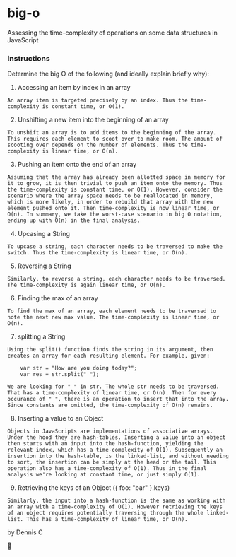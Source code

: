 # big-o

Assessing the time-complexity of operations on some data structures in JavaScript

### Instructions

Determine the big O of the following (and ideally explain briefly why):

1. Accessing an item by index in an array

```
An array item is targeted precisely by an index. Thus the time-complexity is constant time, or O(1).
```

2. Unshifting a new item into the beginning of an array

```
To unshift an array is to add items to the beginning of the array. This requires each element to scoot over to make room. The amount of scooting over depends on the number of elements. Thus the time-complexity is linear time, or O(n).
```

3. Pushing an item onto the end of an array

```
Assuming that the array has already been allotted space in memory for it to grow, it is then trivial to push an item onto the memory. Thus the time-complexity is constant time, or O(1). However, consider the scenario where the array space needs to be reallocated in memory, which is more likely, in order to rebuild that array with the new element pushed onto it. Then time-complexity is now linear time, or O(n). In summary, we take the worst-case scenario in big O notation, ending up with O(n) in the final analysis.
```

4. Upcasing a String

```
To upcase a string, each character needs to be traversed to make the switch. Thus the time-complexity is linear time, or O(n).
```

5. Reversing a String

```
Similarly, to reverse a string, each character needs to be traversed. The time-complexity is again linear time, or O(n).
```

6. Finding the max of an array

```
To find the max of an array, each element needs to be traversed to note the next new max value. The time-complexity is linear time, or O(n).
```

7. splitting a String

```
Using the split() function finds the string in its argument, then creates an array for each resulting element. For example, given:

	var str = "How are you doing today?";
	var res = str.split(" ");

We are looking for " " in str. The whole str needs to be traversed. That has a time-complexity of linear time, or O(n). Then for every occurance of " ", there is an operation to insert that into the array. Since constants are omitted, the time-complexity of O(n) remains.
```

8. Inserting a value to an Object

```
Objects in JavaScripts are implementations of associative arrays. Under the hood they are hash-tables. Inserting a value into an object then starts with an input into the hash-function, yielding the relevant index, which has a time-complexity of O(1). Subsequently an insertion into the hash-table, is the linked-list, and without needing to sort, the insertion can be simply at the head or the tail. This operation also has a time-complexity of O(1). Thus in the final analysis we're looking at constant time, or just simply O(1).
```

9. Retrieving the keys of an Object ({ foo: "bar" }.keys)

```
Similarly, the input into a hash-function is the same as working with an array with a time-complexity of O(1). However retrieving the keys of an object requires potentially traversing through the whole linked-list. This has a time-complexity of linear time, or O(n).
```

by Dennis C

:hamburger:
